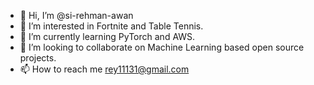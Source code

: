 - 👋 Hi, I’m @si-rehman-awan
- 👀 I’m interested in Fortnite and Table Tennis.
- 🌱 I’m currently learning PyTorch and AWS.
- 💞️ I’m looking to collaborate on Machine Learning based open source projects.
- 📫 How to reach me rey11131@gmail.com

<!---
si-rehman-awan/si-rehman-awan is a ✨ special ✨ repository because its `README.md` (this file) appears on your GitHub profile.
You can click the Preview link to take a look at your changes.
--->
